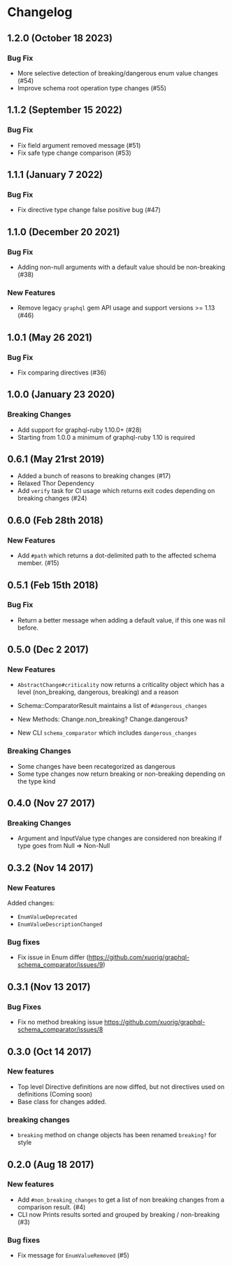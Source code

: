 # Changelog

## 1.2.0 (October 18 2023)

### Bug Fix

  - More selective detection of breaking/dangerous enum value changes (#54)
  - Improve schema root operation type changes (#55)

## 1.1.2 (September 15 2022)

### Bug Fix

  - Fix field argument removed message (#51)
  - Fix safe type change comparison (#53)

## 1.1.1 (January 7 2022)

### Bug Fix

  - Fix directive type change false positive bug (#47)

## 1.1.0 (December 20 2021)

### Bug Fix

  - Adding non-null arguments with a default value should be non-breaking (#38)

### New Features

  - Remove legacy `graphql` gem API usage and support versions >= 1.13 (#46)

## 1.0.1 (May 26 2021)

### Bug Fix

  - Fix comparing directives (#36)

## 1.0.0 (January 23 2020)

### Breaking Changes

  - Add support for graphql-ruby 1.10.0+ (#28)
  - Starting from 1.0.0 a minimum of graphql-ruby 1.10 is required

## 0.6.1 (May 21rst 2019)

  - Added a bunch of reasons to breaking changes (#17)
  - Relaxed Thor Dependency
  - Add `verify` task for CI usage which returns exit codes depending on breaking changes (#24)

## 0.6.0 (Feb 28th 2018)

### New Features

  - Add `#path` which returns a dot-delimited path to the affected schema member. (#15)

## 0.5.1 (Feb 15th 2018)

### Bug Fix

  - Return a better message when adding a default value, if this one was nil before.

## 0.5.0 (Dec 2 2017)

### New Features

  - `AbstractChange#criticality` now returns a criticality object which
  has a level (non_breaking, dangerous, breaking) and a reason

  - Schema::ComparatorResult maintains a list of `#dangerous_changes`

  - New Methods: Change.non_breaking? Change.dangerous?

  - New CLI `schema_comparator` which includes `dangerous_changes`

### Breaking Changes

  - Some changes have been recategorized as dangerous
  - Some type changes now return breaking or non-breaking depending on the type kind

## 0.4.0 (Nov 27 2017)

### Breaking Changes

  - Argument and InputValue type changes are considered non
    breaking if type goes from Null => Non-Null

## 0.3.2 (Nov 14 2017)

### New Features

Added changes:

  - `EnumValueDeprecated`
  - `EnumValueDescriptionChanged`

### Bug fixes

  - Fix issue in Enum differ (https://github.com/xuorig/graphql-schema_comparator/issues/9)

## 0.3.1 (Nov 13 2017)

### Bug Fixes

  - Fix no method breaking issue https://github.com/xuorig/graphql-schema_comparator/issues/8

## 0.3.0 (Oct 14 2017)

### New features

  - Top level Directive definitions are now diffed, but not directives used on definitions (Coming soon)
  - Base class for changes added.

### breaking changes

  - `breaking` method on change objects has been renamed `breaking?` for style

## 0.2.0 (Aug 18 2017)

### New features

  - Add `#non_breaking_changes` to get a list of non breaking changes from a comparison result. (#4)
  - CLI now Prints results sorted and grouped by breaking / non-breaking (#3)

### Bug fixes

  - Fix message for `EnumValueRemoved` (#5)
